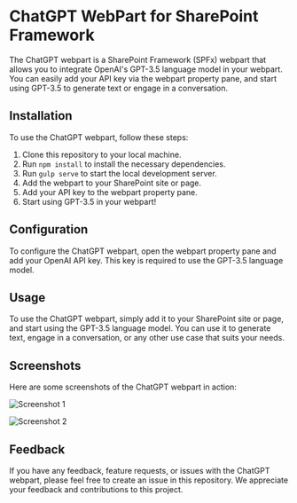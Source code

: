 # ChatGPT WebPart for SharePoint Framework

The ChatGPT webpart is a SharePoint Framework (SPFx) webpart that allows you to integrate OpenAI's GPT-3.5 language model in your webpart. You can easily add your API key via the webpart property pane, and start using GPT-3.5 to generate text or engage in a conversation.

## Installation

To use the ChatGPT webpart, follow these steps:

1. Clone this repository to your local machine.
2. Run `npm install` to install the necessary dependencies.
3. Run `gulp serve` to start the local development server.
4. Add the webpart to your SharePoint site or page.
5. Add your API key to the webpart property pane.
6. Start using GPT-3.5 in your webpart!

## Configuration

To configure the ChatGPT webpart, open the webpart property pane and add your OpenAI API key. This key is required to use the GPT-3.5 language model.

## Usage

To use the ChatGPT webpart, simply add it to your SharePoint site or page, and start using the GPT-3.5 language model. You can use it to generate text, engage in a conversation, or any other use case that suits your needs.

## Screenshots

Here are some screenshots of the ChatGPT webpart in action:

![Screenshot 1](./images/Screenshot-2023-04-22-213618.jpg)

![Screenshot 2](./images/Screenshot-2023-04-22-213641.jpg)

## Feedback

If you have any feedback, feature requests, or issues with the ChatGPT webpart, please feel free to create an issue in this repository. We appreciate your feedback and contributions to this project.
